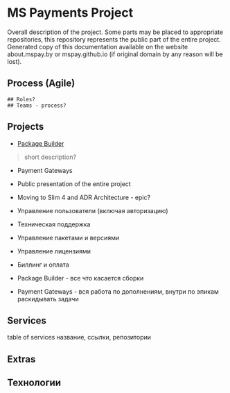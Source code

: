 # MS Payments Project

Overall description of the project. Some parts may be placed to appropriate repositories, this repository represents the public part of the entire project.
Generated copy of this documentation available on the website about.mspay.by or mspay.github.io (if original domain by any reason will be lost).

## Process (Agile)
	## Roles?
	## Teams - process?


## Projects

- [Package Builder](^1)
>	short description?

- Payment Gateways

- Public presentation of the entire project
- Moving to Slim 4 and ADR Architecture - epic?

- Управление пользователи (включая авторизацию)
- Техническая поддержка
- Управление пакетами и версиями
- Управление лицензиями
- Биллинг и оплата

- Package Builder - все что касается сборки
- Payment Gateways - вся работа по дополнениям, внутри по эпикам раскидывать задачи





## Services


table of services
название, ссылки, репозитории

## Extras


## Технологии

[^1]: Footnote
